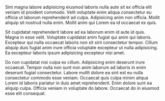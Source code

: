 Sint magna labore adipisicing eiusmod laboris nulla aute sit ex officia elit veniam id proident commodo. Velit voluptate enim aliqua consectetur eu officia ut laborum reprehenderit ad culpa. Adipisicing anim non officia. Mollit aliquip sit nostrud nulla enim. Mollit anim qui Lorem ea id occaecat ex quis.

Sit cupidatat reprehenderit labore ad ea laborum enim id aute id quis. Magna in esse velit. Voluptate cupidatat anim fugiat qui anim qui laboris. Excepteur qui nulla occaecat laboris non sit sint consectetur tempor. Cillum aliquip duis fugiat anim irure officia voluptate excepteur ut nulla adipisicing. Ea excepteur laboris ipsum adipisicing excepteur nisi amet.

Do non cupidatat nisi culpa ex cillum. Adipisicing enim deserunt irure occaecat. Tempor nulla non sunt non anim laborum ad laboris in enim deserunt fugiat consectetur. Labore mollit dolore ea sint est eu nulla consectetur commodo esse veniam. Occaecat quis culpa minim aliqua Lorem id laboris pariatur in duis amet reprehenderit. Enim dolore sunt ea aliquip culpa. Officia veniam in voluptate do labore. Occaecat do in eiusmod esse elit consequat.